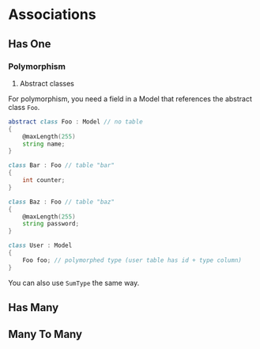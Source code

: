 # Associations

## Has One

### Polymorphism

1. Abstract classes

For polymorphism, you need a field in a Model that references 
the abstract class `Foo`.

```d
abstract class Foo : Model // no table
{
    @maxLength(255)
    string name;
}

class Bar : Foo // table "bar"
{
    int counter;
}

class Baz : Foo // table "baz"
{
    @maxLength(255)
    string password;
}

class User : Model
{
    Foo foo; // polymorphed type (user table has id + type column)
}
```

You can also use `SumType` the same way.

## Has Many

## Many To Many


